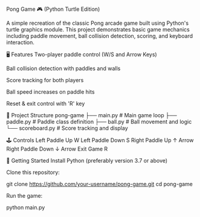 Pong Game 🎮 (Python Turtle Edition)


A simple recreation of the classic Pong arcade game built using Python's turtle graphics module. This project demonstrates basic game mechanics including paddle movement, ball collision detection, scoring, and keyboard interaction.


🖥️ Features
Two-player paddle control (W/S and Arrow Keys)

Ball collision detection with paddles and walls

Score tracking for both players

Ball speed increases on paddle hits

Reset & exit control with 'R' key



📁 Project Structure
pong-game
├── main.py # Main game loop
├── paddle.py # Paddle class definition
├── ball.py # Ball movement and logic
└── scoreboard.py # Score tracking and display



🕹️ Controls
Left Paddle Up	W
Left Paddle Down	S
Right Paddle Up	↑ Arrow
Right Paddle Down	↓ Arrow
Exit Game	R



🚀 Getting Started
Install Python (preferably version 3.7 or above)



Clone this repository:

git clone https://github.com/your-username/pong-game.git
cd pong-game

Run the game:

python main.py
